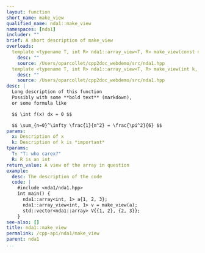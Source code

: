 ```yaml
---
layout: function
short_name: make_view
qualified_name: nda1::make_view
namespaces: [nda1]
includer: ""
brief: A short description of make_view
overloads:
  template <typename T, int R> nda1::array_view<T, R> make_view(const nda1::array<T, R> & x):
    desc: ""
    source: /Users/oparcollet/cpp2doc_webdemo/src/nda1.hpp
  template <typename T, int R> nda1::array_view<T, R> make_view(int k, const nda1::array<T, R> & x):
    desc: ""
    source: /Users/oparcollet/cpp2doc_webdemo/src/nda1.hpp
desc: |
  Long description of this function
  Possibly with some **bold text** (markdown),
  or some formula like

  $$ \int f(x) dx = 0 $$

  $$ \sum_{n=0}^\infty \frac{1}{n^2} = \frac{\pi^2}{6} $$
params:
  x: Description of x
  k: Description of k is *important*
tparams:
  T: "T: who carex?"
  R: R is an int
return_value: A view of the array in question
example:
  desc: The description of the code
  code: |
    #include <nda1/nda1.hpp>
    int main() {
      nda1::array<int, 1> a{1, 2, 3};
      nda1::array_view<int, 1> v = make_view(a);
      std::vector<nda1::array> V{{1, 2}, {2, 3}};
    }
see-also: []
title: nda1::make_view
permalink: /cpp-api/nda1/make_view
parent: nda1
...
```


